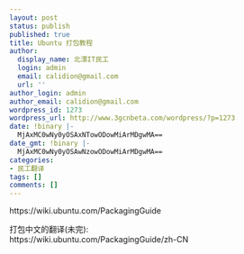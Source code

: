 ```yaml
---
layout: post
status: publish
published: true
title: Ubuntu 打包教程
author:
  display_name: 北漂IT民工
  login: admin
  email: calidion@gmail.com
  url: ''
author_login: admin
author_email: calidion@gmail.com
wordpress_id: 1273
wordpress_url: http://www.3gcnbeta.com/wordpress/?p=1273
date: !binary |-
  MjAxMC0wNy0yOSAxNTowODowMiArMDgwMA==
date_gmt: !binary |-
  MjAxMC0wNy0yOSAwNzowODowMiArMDgwMA==
categories:
- 民工翻译
tags: []
comments: []
---
```

<p>https://wiki.ubuntu.com/PackagingGuide</p>
<p>打包中文的翻译(未完):<br />
https://wiki.ubuntu.com/PackagingGuide/zh-CN</p>
